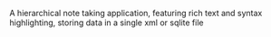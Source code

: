 A hierarchical note taking application, featuring rich text and syntax highlighting, storing data in a single xml or sqlite file